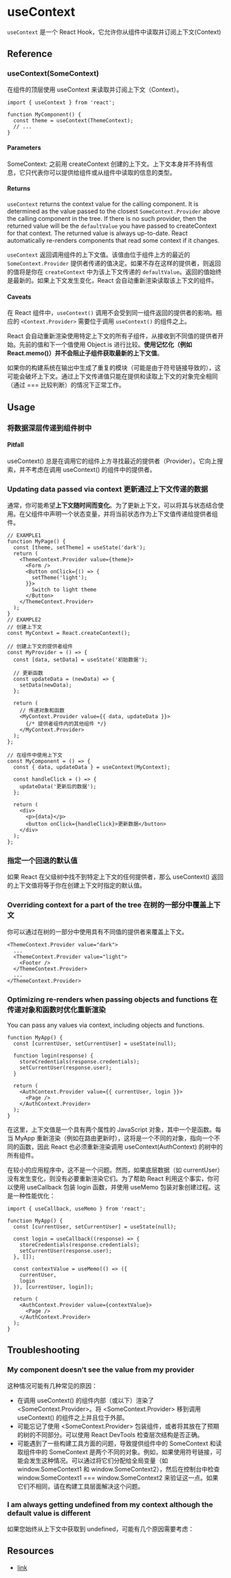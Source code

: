 # useContext

`useContext` 是一个 React Hook，它允许你从组件中读取并订阅上下文(Context)

## Reference

### useContext(SomeContext)

在组件的顶层使用 useContext 来读取并订阅上下文（Context）。

```JSX
import { useContext } from 'react';

function MyComponent() {
  const theme = useContext(ThemeContext);
  // ...
}
```

#### Parameters

SomeContext: 之前用 createContext 创建的上下文。上下文本身并不持有信息，它只代表你可以提供给组件或从组件中读取的信息的类型。

#### Returns

`useContext` returns the context value for the calling component. It is determined as the value passed to the closest `SomeContext.Provider` above the calling component in the tree. If there is no such provider, then the returned value will be the `defaultValue` you have passed to createContext for that context. The returned value is always up-to-date. React automatically re-renders components that read some context if it changes.

`useContext` 返回调用组件的上下文值。该值由位于组件上方的最近的 `SomeContext.Provider` 提供者传递的值决定。如果不存在这样的提供者，则返回的值将是你在 `createContext` 中为该上下文传递的 `defaultValue`。返回的值始终是最新的。如果上下文发生变化，React 会自动重新渲染读取该上下文的组件。

#### Caveats

在 React 组件中，`useContext()` 调用不会受到同一组件返回的提供者的影响。相应的 `<Context.Provider>` 需要位于调用 `useContext()` 的组件之上。

React 会自动重新渲染使用特定上下文的所有子组件，从接收到不同值的提供者开始。先前的值和下一个值使用 Object.is 进行比较。**使用记忆化（例如 React.memo()）并不会阻止子组件获取最新的上下文值**。

如果你的构建系统在输出中生成了重复的模块（可能是由于符号链接导致的），这可能会破坏上下文。通过上下文传递值只能在提供和读取上下文的对象完全相同（通过 === 比较判断）的情况下正常工作。

## Usage

### 将数据深层传递到组件树中

#### Pitfall

useContext() 总是在调用它的组件上方寻找最近的提供者（Provider）。它向上搜索，并不考虑在调用 useContext() 的组件中的提供者。

### Updating data passed via context 更新通过上下文传递的数据

通常，你可能希望**上下文随时间而变化**。为了更新上下文，可以将其与状态结合使用。在父组件中声明一个状态变量，并将当前状态作为上下文值传递给提供者组件。

```JSX
// EXAMPLE1
function MyPage() {
  const [theme, setTheme] = useState('dark');
  return (
    <ThemeContext.Provider value={theme}>
      <Form />
      <Button onClick={() => {
        setTheme('light');
      }}>
        Switch to light theme
      </Button>
    </ThemeContext.Provider>
  );
}
// EXAMPLE2
// 创建上下文
const MyContext = React.createContext();

// 创建上下文的提供者组件
const MyProvider = () => {
  const [data, setData] = useState('初始数据');

  // 更新函数
  const updateData = (newData) => {
    setData(newData);
  };

  return (
    // 传递对象和函数
    <MyContext.Provider value={{ data, updateData }}>
      {/* 提供者组件内的其他组件 */}
    </MyContext.Provider>
  );
};

// 在组件中使用上下文
const MyComponent = () => {
  const { data, updateData } = useContext(MyContext);

  const handleClick = () => {
    updateData('更新后的数据');
  };

  return (
    <div>
      <p>{data}</p>
      <button onClick={handleClick}>更新数据</button>
    </div>
  );
};

```

### 指定一个回退的默认值

如果 React 在父级树中找不到特定上下文的任何提供者，那么 useContext() 返回的上下文值将等于你在创建上下文时指定的默认值。

### Overriding context for a part of the tree 在树的一部分中覆盖上下文

你可以通过在树的一部分中使用具有不同值的提供者来覆盖上下文。

```JSX
<ThemeContext.Provider value="dark">
  ...
  <ThemeContext.Provider value="light">
    <Footer />
  </ThemeContext.Provider>
  ...
</ThemeContext.Provider>
```

### Optimizing re-renders when passing objects and functions 在传递对象和函数时优化重新渲染

You can pass any values via context, including objects and functions.

```JSX
function MyApp() {
  const [currentUser, setCurrentUser] = useState(null);

  function login(response) {
    storeCredentials(response.credentials);
    setCurrentUser(response.user);
  }

  return (
    <AuthContext.Provider value={{ currentUser, login }}>
      <Page />
    </AuthContext.Provider>
  );
}
```

在这里，上下文值是一个具有两个属性的 JavaScript 对象，其中一个是函数。每当 MyApp 重新渲染（例如在路由更新时），这将是一个不同的对象，指向一个不同的函数，因此 React 也必须重新渲染调用 useContext(AuthContext) 的树中的所有组件。

在较小的应用程序中，这不是一个问题。然而，如果底层数据（如 currentUser）没有发生变化，则没有必要重新渲染它们。为了帮助 React 利用这个事实，你可以使用 useCallback 包装 login 函数，并使用 useMemo 包装对象创建过程。这是一种性能优化：

```JSX
import { useCallback, useMemo } from 'react';

function MyApp() {
  const [currentUser, setCurrentUser] = useState(null);

  const login = useCallback((response) => {
    storeCredentials(response.credentials);
    setCurrentUser(response.user);
  }, []);

  const contextValue = useMemo(() => ({
    currentUser,
    login
  }), [currentUser, login]);

  return (
    <AuthContext.Provider value={contextValue}>
      <Page />
    </AuthContext.Provider>
  );
}
```

## Troubleshooting

### My component doesn’t see the value from my provider

这种情况可能有几种常见的原因：

- 在调用 useContext() 的组件内部（或以下）渲染了 <SomeContext.Provider>。将 <SomeContext.Provider> 移到调用 useContext() 的组件之上并且位于外部。
- 可能忘记了使用 <SomeContext.Provider> 包装组件，或者将其放在了预期的树的不同部分。可以使用 React DevTools 检查层次结构是否正确。
- 可能遇到了一些构建工具方面的问题，导致提供组件中的 SomeContext 和读取组件中的 SomeContext 是两个不同的对象。例如，如果使用符号链接，可能会发生这种情况。可以通过将它们分配给全局变量（如 window.SomeContext1 和 window.SomeContext2），然后在控制台中检查 window.SomeContext1 === window.SomeContext2 来验证这一点。如果它们不相同，请在构建工具层面解决这个问题。

### I am always getting undefined from my context although the default value is different 
如果您始终从上下文中获取到 undefined，可能有几个原因需要考虑：

## Resources

- [link](https://react.dev/reference/react/useContext)
